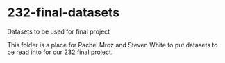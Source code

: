 # 232-final-datasets
Datasets to be used for final project

This folder is a place for Rachel Mroz and Steven White to put datasets to be read into for our 232 final project.
